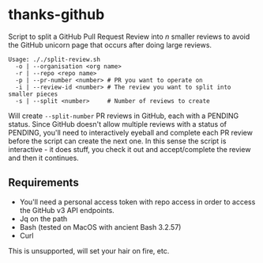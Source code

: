 # thanks-github
Script to split a GitHub Pull Request Review into _n_ smaller reviews to avoid the GitHub unicorn page that occurs after doing large reviews.

```
Usage: ././split-review.sh
  -o | --organisation <org name>
  -r | --repo <repo name>
  -p | --pr-number <number> # PR you want to operate on
  -i | --review-id <number> # The review you want to split into smaller pieces
  -s | --split <number>     # Number of reviews to create
```

Will create `--split-number` PR reviews in GitHub, each with a PENDING status. Since GitHub doesn't allow multiple reviews with a status of PENDING, you'll need to interactively eyeball and complete each PR review before the script can create the next one. In this sense the script is interactive - it does stuff, you check it out and accept/complete the review and then it continues.

## Requirements
- You'll need a personal access token with repo access in order to access the GitHub v3 API endpoints.
- Jq on the path
- Bash (tested on MacOS with ancient Bash 3.2.57)
- Curl

This is unsupported, will set your hair on fire, etc.
